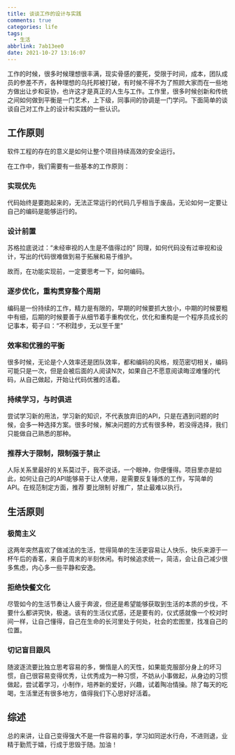 ```yaml
---
title: 谈谈工作的设计与实践
comments: true
categories: life
tags:
  - 生活
abbrlink: 7ab13ee0
date: 2021-10-27 13:16:07
---
```


工作的时候，很多时候理想很丰满，现实骨感的要死，受限于时间，成本，团队成员的参差不齐，各种理想的乌托邦被打破，有时候不得不为了照顾大家而在一些地方做出让步和妥协，也许这才是真正的人生与工作。工作里，很多时候创新和传统之间如何做到平衡是一门艺术，上下级，同事间的协调是一门学问。下面简单的谈谈自己对工作上的设计和实践的一些认识。
<!--more-->

## 工作原则

软件工程的存在的意义是如何让整个项目持续高效的安全运行。

在工作中，我们需要有一些基本的工作原则：

### 实现优先

代码始终是要跑起来的，无法正常运行的代码几乎相当于废品，无论如何一定要让自己的编码是能够运行的。

### 设计前置

苏格拉底说过：“未经审视的人生是不值得过的” 同理，如何代码没有过审视和设计，写出的代码很难做到易于拓展和易于维护。

故而，在功能实现前，一定要思考一下，如何编码。

### 逐步优化，重构贯穿整个周期

编码是一份持续的工作，精力是有限的，早期的时候要抓大放小，中期的时候要粗中有细，后期的时候要善于从细节着手重构优化，优化和重构是一个程序员成长的记事本，荀子曰：“不积跬步，无以至千里”

### 效率和优雅的平衡

很多时候，无论是个人效率还是团队效率，都和编码的风格，规范密切相关，编码可能只是一次，但是会被后面的人阅读N次，如果自己不愿意阅读晦涩难懂的代码，从自己做起，开始让代码优雅的活着。

### 持续学习，与时俱进

尝试学习新的用法，学习新的知识，不代表放弃旧的API，只是在遇到问题的时候，会多一种选择方案。很多时候，解决问题的方式有很多种，若没得选择，我们只能做自己熟悉的那种。

### 推荐大于限制，限制强于禁止

人际关系里最好的关系莫过于，我不说话，一个眼神，你便懂得。项目里亦是如此，如何让自己的API能够易于让人使用，是需要反复锤炼的工作，写简单的API。在规范制定方面，推荐 要比限制 好推广，禁止最难以执行。

## 生活原则

### 极简主义

这两年突然喜欢了做减法的生活，觉得简单的生活更容易让人快乐，快乐来源于一杯午后的香茗，来自于周末的半刻休闲。有时候追求统一，简洁，会让自己减少很多焦虑，内心多一些平静和安逸。

### 拒绝快餐文化

尽管如今的生活节奏让人疲于奔波，但还是希望能够获取到生活的本质的步伐，不要什么都讲究快，极速。该有的生活仪式感，还是要有的，仪式感就像一个校对时间一样，让自己懂得，自己在生命的长河里处于何处，社会的宏图里，找准自己的位置。

### 切记盲目跟风

随波逐流要比独立思考容易的多，懒惰是人的天性，如果能克服部分身上的坏习惯，自己很容易变得优秀，让优秀成为一种习惯，不妨从小事做起，从身边的习惯做起，尝试着学习，小制作，培养新的爱好，兴趣，试着陶冶情操。除了每天的吃喝，生活里还有很多地方，值得我们下心思好好活着。

## 综述

总的来讲，让自己变得强大不是一件容易的事，学习如同逆水行舟，不进则退，业精于勤荒于嬉，行成于思毁于随。加油！